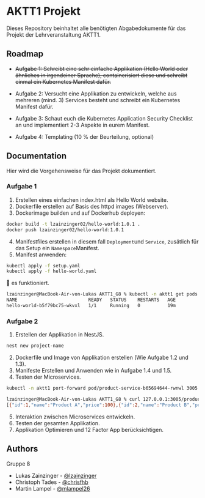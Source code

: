 
# AKTT1 Projekt

Dieses Repository beinhaltet alle benötigten Abgabedokumente für das Projekt der Lehrveranstaltung AKTT1.




## Roadmap

- ~~Aufgabe 1: Schreibt eine sehr einfache Applikation (Hello World oder ähnliches in irgendeiner Sprache), containerisiert diese und schreibt einmal ein Kubernetes Manifest dafür.~~

- Aufgabe 2: Versucht eine Applikation zu entwickeln, welche aus mehreren (mind. 3) Services besteht und schreibt ein Kubernetes Manifest dafür.

- Aufgabe 3: Schaut euch die Kubernetes Application Security Checklist an und implementiert 2-3 Aspekte in eurem Manifest.

- Aufgabe 4: Templating (10 % der Beurteilung, optional)

## Documentation

Hier wird die Vorgehensweise für das Projekt dokumentiert.

### Aufgabe 1
1. Erstellen eines einfachen index.html als Hello World website.
2. Dockerfile erstellen auf Basis des httpd images (Webserver).
3. Dockerimage builden und auf Dockerhub deployen:

```bash
docker build -t lzainzinger02/hello-world:1.0.1 .
docker push lzainzinger02/hello-world:1.0.1
```
4. Manifestfiles erstellen in diesem fall `Deployment`und `Service`, zusätlich für das Setup ein `Namespace`Manifest.
5. Manifest anwenden:
```bash
kubectl apply -f setup.yaml
kubectl apply -f hello-world.yaml
```

🎉 es funktioniert.
```bash
lzainzinger@MacBook-Air-von-Lukas AKTT1_G8 % kubectl -n aktt1 get pods                                                                    
NAME                          READY   STATUS    RESTARTS   AGE
hello-world-b5f79bc75-wkvxl   1/1     Running   0          19m
```

### Aufgabe 2
1. Erstellen der Applikation in NestJS.
```bash
nest new project-name
```
2. Dockerfile und Image von Applikation erstellen (Wie Aufgabe 1.2 und 1.3).
3. Manifeste Erstellen und Anwenden wie in Aufgabe 1.4 und 1.5.
4. Testen der Microservices.
```bash
kubectl -n aktt1 port-forward pod/product-service-b65694644-rwnwl 3005:3000

lzainzinger@MacBook-Air-von-Lukas AKTT1_G8 % curl 127.0.0.1:3005/products
[{"id":1,"name":"Product A","price":100},{"id":2,"name":"Product B","price":200}]% 
```
5. Interaktion zwischen Microservices entwickeln.
6. Testen der gesamten Applikation.
7. Applikation Optimieren und 12 Factor App berücksichtigen.

## Authors
Gruppe 8
- Lukas Zainzinger - [@lzainzinger](https://www.github.com/lzainzinger)
- Christoph Tades - [@chrisfhb](https://www.github.com/chrisfhb)
- Martin Lampel - [@mlampel26](https://www.github.com/mlampel26)

